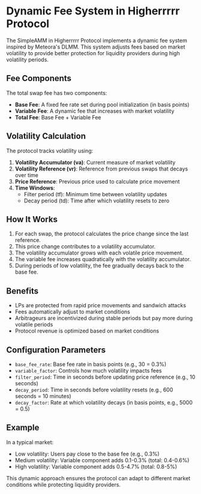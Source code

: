 # Dynamic Fee System in Higherrrrr Protocol

The SimpleAMM in Higherrrrr Protocol implements a dynamic fee system inspired by Meteora's DLMM. This system adjusts fees based on market volatility to provide better protection for liquidity providers during high volatility periods.

## Fee Components

The total swap fee has two components:
- **Base Fee**: A fixed fee rate set during pool initialization (in basis points)
- **Variable Fee**: A dynamic fee that increases with market volatility
- **Total Fee**: Base Fee + Variable Fee

## Volatility Calculation

The protocol tracks volatility using:

1. **Volatility Accumulator (va)**: Current measure of market volatility
2. **Volatility Reference (vr)**: Reference from previous swaps that decays over time
3. **Price Reference**: Previous price used to calculate price movement
4. **Time Windows**: 
   - Filter period (tf): Minimum time between volatility updates
   - Decay period (td): Time after which volatility resets to zero

## How It Works

1. For each swap, the protocol calculates the price change since the last reference.
2. This price change contributes to a volatility accumulator.
3. The volatility accumulator grows with each volatile price movement.
4. The variable fee increases quadratically with the volatility accumulator.
5. During periods of low volatility, the fee gradually decays back to the base fee.

## Benefits

- LPs are protected from rapid price movements and sandwich attacks
- Fees automatically adjust to market conditions
- Arbitrageurs are incentivized during stable periods but pay more during volatile periods
- Protocol revenue is optimized based on market conditions

## Configuration Parameters

- `base_fee_rate`: Base fee rate in basis points (e.g., 30 = 0.3%)
- `variable_factor`: Controls how much volatility impacts fees
- `filter_period`: Time in seconds before updating price reference (e.g., 10 seconds)
- `decay_period`: Time in seconds before volatility resets (e.g., 600 seconds = 10 minutes)
- `decay_factor`: Rate at which volatility decays (in basis points, e.g., 5000 = 0.5)

## Example

In a typical market:
- Low volatility: Users pay close to the base fee (e.g., 0.3%)
- Medium volatility: Variable component adds 0.1-0.3% (total: 0.4-0.6%)
- High volatility: Variable component adds 0.5-4.7% (total: 0.8-5%)

This dynamic approach ensures the protocol can adapt to different market conditions while protecting liquidity providers. 